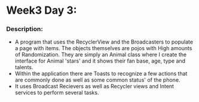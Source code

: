 
# Week3  Day 3:

### Description:
  - A program that uses the RecyclerView and the Broadcasters to populate a page with items. The objects themselves are pojos with High amounts of Randomization. They are simply an Animal class where I create the interface for Animal 'stars' and it shows their fan base, age, type and talents. 
  - Within the application there are Toasts to recognize a few actions that are commonly done as well as some common status' of the phone.
  - It uses Broadcast Recievers as well as Recycler views and Intent services to perform several tasks.




